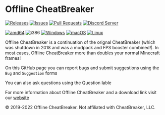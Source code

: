# Offline CheatBreaker

[![Releases](https://img.shields.io/github/release/Offline-CheatBreaker/Client.svg)](https://github.com/Offline-Cheatbreaker/Client/releases)
[![Issues](https://img.shields.io/github/issues/Offline-CheatBreaker/Client)](https://github.com/Offline-CheatBreaker/Client/issues)
[![Pull Requests](https://img.shields.io/github/issues-pr/Offline-CheatBreaker/Client)](https://github.com/Offline-CheatBreaker/Client/pulls)
<a href="https://discord.offlinecheatbreaker.com"><img src="https://discordapp.com/api/guilds/633325309395206156/widget.png?style=shield" alt="Discord Server"></a>

[![amd64](https://img.shields.io/badge/amd64-yes-green.svg)](https://offlinecheatbreaker.com/download/)
![i386](https://img.shields.io/badge/i386-no-red.svg)
[![Windows](https://img.shields.io/badge/Windows-yes-green.svg)](https://github.com/Offline-CheatBreaker/Client/wiki/Windows-installation-instructions)
[![macOS](https://img.shields.io/badge/macOS-yes-green.svg)](https://github.com/Offline-CheatBreaker/Client/wiki/MacOS-installation-instructions)
[![Linux](https://img.shields.io/badge/Linux-yes-green.svg)](https://github.com/Offline-CheatBreaker/Client/wiki/Linux-(Other)-installation-instructions)

Offline CheatBreaker is a continuation of the orignal CheatBreaker (which was shutdown in 2018 and was a modpack and FPS booster combined!). In most cases, Offline CheatBreaker more than doubles your normal Minecraft frames!

On this GitHub page you can report bugs and submit suggestions using the `Bug` and `Suggestion` forms

You can also ask questions using the Question lable

For more information about Offline CheatBreaker and a download link visit our [website](https://OfflineCheatBreaker.com)


© 2019-2022 Offline CheatBreaker. Not affiliated with CheatBreaker, LLC.
